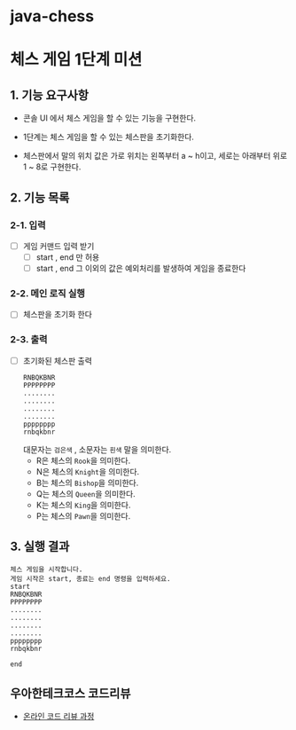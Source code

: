 # java-chess

# 체스 게임 1단계 미션

## 1. 기능 요구사항

- 콘솔 UI 에서 체스 게임을 할 수 있는 기능을 구현한다.

- 1단계는 체스 게임을 할 수 있는 체스판을 초기화한다.

- 체스판에서 말의 위치 값은 가로 위치는 왼쪽부터 a ~ h이고, 세로는 아래부터 위로 1 ~ 8로 구현한다.

## 2. 기능 목록

### 2-1. 입력

- [ ] 게임 커맨드 입력 받기
    - [ ] start , end 만 허용
    - [ ] start , end 그 이외의 값은 예외처리를 발생하여 게임을 종료한다

### 2-2. 메인 로직 실행

- [ ] 체스판을 초기화 한다

### 2-3. 출력

- [ ] 초기화된 체스판 출력
  ```
  RNBQKBNR  
  PPPPPPPP  
  ........  
  ........  
  ........  
  ........  
  pppppppp  
  rnbqkbnr  
  ```
  대문자는 `검은색` , 소문자는 `흰색` 말을 의미한다.
    - R은 체스의 `Rook`을 의미한다.
    - N은 체스의 `Knight`을 의미한다.
    - B는 체스의 `Bishop`을 의미한다.
    - Q는 체스의 `Queen`을 의미한다.
    - K는 체스의 `King`을 의미한다.
    - P는 체스의 `Pawn`을 의미한다.

## 3. 실행 결과

```
체스 게임을 시작합니다.
게임 시작은 start, 종료는 end 명령을 입력하세요.
start
RNBQKBNR
PPPPPPPP
........
........
........
........
pppppppp
rnbqkbnr

end
```

## 우아한테크코스 코드리뷰

- [온라인 코드 리뷰 과정](https://github.com/woowacourse/woowacourse-docs/blob/master/maincourse/README.md)
